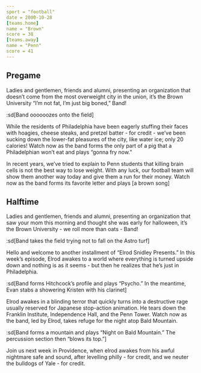 ```yaml
---
sport = "football"
date = 2000-10-28
[teams.home]
name = "Brown"
score = 38
[teams.away]
name = "Penn"
score = 41
---
```


## Pregame

Ladies and gentlemen, friends and alumni, presenting an organization that doesn’t come from the most overweight city in the union, it’s the Brown University “I’m not fat, I’m just big boned,” Band!

:sd[Band oooooozes onto the field]

While the residents of Philadelphia have been eagerly stuffing their faces with hoagies, cheese steaks, and pretzel batter - for credit - we’ve been sucking down the lower-fat pleasures of the city, like water ice; only 20 calories! Watch now as the band forms the only part of a pig that a Philadelphian won’t eat and plays “gonna fry now.”

In recent years, we’ve tried to explain to Penn students that killing brain cells is not the best way to lose weight. With any luck, our football team will show them another way today and give them a run for their money. Watch now as the band forms its favorite letter and plays [a brown song]

## Halftime

Ladies and gentlemen, friends and alumni, presenting an organization that saw your mom this morning and thought she was early for halloween, it’s the Brown University - we roll more than oats - Band!

:sd[Band takes the field trying not to fall on the Astro turf]

Hello and welcome to another installment of “Elrod Snidley Presents.” In this week’s episode, Elrod awakes to a world where everything is turned upside down and nothing is as it seems - but then he realizes that he’s just in Philadelphia.

:sd[Band forms Hitchcock’s profile and plays “Psycho.” In the meantime, Evan stabs a showering Kristen with his clarinet]

Elrod awakes in a blinding terror that quickly turns into a destructive rage usually reserved for Japanese stop-action animation. He tears down the Franklin Institute, Independence Hall, and the Penn Tower. Watch now as the band, led by Elrod, takes refuge for the night atop Bald Mountain.

:sd[Band forms a mountain and plays “Night on Bald Mountain.” The percussion section then “blows its top.”]

Join us next week in Providence, when elrod awakes from his awful nightmare safe and sound, after levelling philly - for credit, and we neuter the bulldogs of Yale - for credit.

